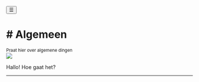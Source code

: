 <!-- Sidebar -->
<div class="w3-sidebar w3-bar-block" style="display:none" id="mySidebar">
  <button onclick="w3_close()" class="w3-bar-item w3-button w3-large">Close &times;</button>
  <p> ! - ALLEEN LEZEN</p>
  <a href="{{ page.path }}/channels/1" class="w3-bar-item w3-button w3-blue"># Algemeen</a>
  <a href="{{ page.path }}/channels/2" class="w3-bar-item w3-button"># Regels</a>
  <a href="{{ page.path }}/channels/3" class="w3-bar-item w3-button"># Updates</a>
</div>

<!-- Page Content -->
<div class="w3-teal">
  <button class="w3-button w3-teal w3-xlarge" onclick="w3_open()">☰</button>
  <div class="w3-container">
    <h1># Algemeen</h1>
    <sup>Praat hier over algemene dingen</sup>
  </div>
</div>

<div id="msg"></div>
<div class="w3-container w3-hover">
  <img src="{{ site.base }}/profile.jpg" style="max-width: 40px;">
  <p>Hallo! Hoe gaat het?</p>
  <hr>
</div>

<script>
function w3_open() {
  document.getElementById("mySidebar").style.width = "80%";
  document.getElementById("mySidebar").style.display = "block";
}

function w3_close() {
  document.getElementById("mySidebar").style.display = "none";
}
</script>

<script>
var cars = ["Hoi", "Max is een kat!"];
var text = "";
var i;
for (i = 0; i < cars.length; i++) {
  text += "<div class=\"w3-container w3-hover\"><img src=\"{{ site.base }}/profile.jpg\" style=\"max-width: 40px;\"><p>" + cars[i] + "</p><hr></div><br>";
}
document.getElementById("msg").innerHTML = text;
</script>
